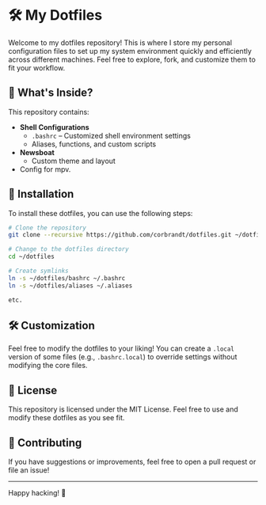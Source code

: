 # 🛠️ My Dotfiles

Welcome to my dotfiles repository! This is where I store my personal configuration files to set up my system environment quickly and efficiently across different machines. Feel free to explore, fork, and customize them to fit your workflow.

## 📂 What's Inside?

This repository contains:

- **Shell Configurations**
  - `.bashrc` – Customized shell environment settings
  - Aliases, functions, and custom scripts
- **Newsboat**
  - Custom theme and layout
- Config for mpv.

## 🚀 Installation

To install these dotfiles, you can use the following steps:

```sh
# Clone the repository
git clone --recursive https://github.com/corbrandt/dotfiles.git ~/dotfiles

# Change to the dotfiles directory
cd ~/dotfiles

# Create symlinks
ln -s ~/dotfiles/bashrc ~/.bashrc
ln -s ~/dotfiles/aliases ~/.aliases

etc.
```

## 🛠️ Customization

Feel free to modify the dotfiles to your liking! You can create a `.local` version of some files (e.g., `.bashrc.local`) to override settings without modifying the core files.

## 📜 License

This repository is licensed under the MIT License. Feel free to use and modify these dotfiles as you see fit.

## 🌟 Contributing

If you have suggestions or improvements, feel free to open a pull request or file an issue!

---
Happy hacking! 🚀

